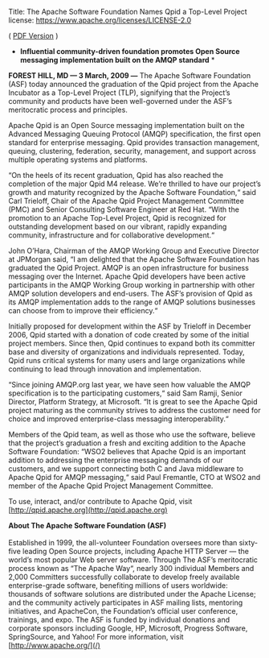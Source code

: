 Title: The Apache Software Foundation Names Qpid a Top-Level Project
license: https://www.apache.org/licenses/LICENSE-2.0

( [PDF Version](pr_2009_03_03.pdf) )

* **Influential community-driven foundation promotes Open Source messaging
implementation built on the AMQP standard** * 

**FOREST HILL, MD — 3 March, 2009 —** The Apache Software Foundation
(ASF) today announced the graduation of the Qpid project from the Apache
Incubator as a Top-Level Project (TLP), signifying that the Project’s
community and products have been well-governed under the ASF’s
meritocratic process and principles.

Apache Qpid is an Open Source messaging implementation built on the
Advanced Messaging Queuing Protocol (AMQP) specification, the first open
standard for enterprise messaging. Qpid provides transaction management,
queuing, clustering, federation, security, management, and support across
multiple operating systems and platforms.

“On the heels of its recent graduation, Qpid has also reached the
completion of the major Qpid M4 release. We’re thrilled to have our
project’s growth and maturity recognized by the Apache Software
Foundation,“ said Carl Trieloff, Chair of the Apache Qpid Project
Management Committee (PMC) and Senior Consulting Software Engineer at Red
Hat. “With the promotion to an Apache Top-Level Project, Qpid is
recognized for outstanding development based on our vibrant, rapidly
expanding community, infrastructure and for collaborative development.“

John O’Hara, Chairman of the AMQP Working Group and Executive Director at
JPMorgan said, “I am delighted that the Apache Software Foundation has
graduated the Qpid Project. AMQP is an open infrastructure for business
messaging over the Internet. Apache Qpid developers have been active
participants in the AMQP Working Group working in partnership with other
AMQP solution developers and end-users. The ASF’s provision of Qpid as
its AMQP implementation adds to the range of AMQP solutions businesses can
choose from to improve their efficiency.“

Initially proposed for development within the ASF by Trieloff in December
2006, Qpid started with a donation of code created by some of the initial
project members. Since then, Qpid continues to expand both its committer
base and diversity of organizations and individuals represented. Today,
Qpid runs critical systems for many users and large organizations while
continuing to lead through innovation and implementation.

“Since joining AMQP.org last year, we have seen how valuable the AMQP
specification is to the participating customers,“ said Sam Ramji, Senior
Director, Platform Strategy, at Microsoft. “It is great to see the Apache
Qpid project maturing as the community strives to address the customer need
for choice and improved enterprise-class messaging interoperability.“

Members of the Qpid team, as well as those who use the software, believe
that the project’s graduation a fresh and exciting addition to the Apache
Software Foundation: “WSO2 believes that Apache Qpid is an important
addition to addressing the enterprise messaging demands of our customers,
and we support connecting both C and Java middleware to Apache Qpid for
AMQP messaging,“ said Paul Fremantle, CTO at WSO2 and member of the
Apache Qpid Project Management Committee.

To use, interact, and/or contribute to Apache Qpid, visit
[http://qpid.apache.org](http://qpid.apache.org) 

**About The Apache Software Foundation (ASF)** <br></br>Established in
1999, the all-volunteer Foundation oversees more than sixty-five leading
Open Source projects, including Apache HTTP Server — the world’s most
popular Web server software. Through The ASF’s meritocratic process known
as “The Apache Way“, nearly 300 individual Members and 2,000 Committers
successfully collaborate to develop freely available enterprise-grade
software, benefiting millions of users worldwide: thousands of software
solutions are distributed under the Apache License; and the community
actively participates in ASF mailing lists, mentoring initiatives, and
ApacheCon, the Foundation’s official user conference, trainings, and
expo. The ASF is funded by individual donations and corporate sponsors
including Google, HP, Microsoft, Progress Software, SpringSource, and
Yahoo! For more information, visit
[http://www.apache.org/](/) 

